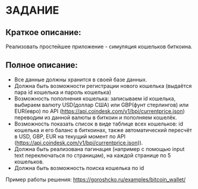 # ЗАДАНИЕ

## Краткое описание:
Реализовать простейшее приложение - симуляция кошельков биткоина.

## Полное описание:
* Все данные должны хранится в своей базе данных.
* Должна быть возможности регистрации нового кошелька (выдаётся пара id кошелька и пароль кошелька)
* Возможность пополнения кошелька: записываем id кошелька, выбираем валюту USD(доллар США) или GBP(фунт стерлингов) или EUR(евро) по API (https://api.coindesk.com/v1/bpi/currentprice.json) переводим из данной валюты в биткоин и пополняем кошелёк.
* Возможность показать список в виде таблице всех кошельков: id кошелька и его баланс в биткоинах, также автоматический пересчёт в USD, GBP, EUR на текущий момент по API (https://api.coindesk.com/v1/bpi/currentprice.json)).
* Должна быть реализована пагинация (например с помощью input text переключаться по страницам), на каждой странице по 5 кошельков.
* Должна быть возможность поиска кошелька по id

Пример работы решения: https://goroshcko.ru/examples/bitcoin_wallet/
